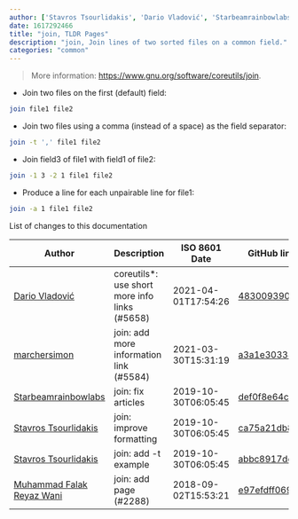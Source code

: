 ```yaml
---
author: ['Stavros Tsourlidakis', 'Dario Vladović', 'Starbeamrainbowlabs', 'Muhammad Falak Reyaz Wani', 'marchersimon']
date: 1617292466
title: "join, TLDR Pages"
description: "join, Join lines of two sorted files on a common field."
categories: "common"
---
```

> More information: <https://www.gnu.org/software/coreutils/join>.

- Join two files on the first (default) field:

```bash
join file1 file2
```

- Join two files using a comma (instead of a space) as the field separator:

```bash
join -t ',' file1 file2
```

- Join field3 of file1 with field1 of file2:

```bash
join -1 3 -2 1 file1 file2
```

- Produce a line for each unpairable line for file1:

```bash
join -a 1 file1 file2
```
List of changes to this documentation


Author | Description | ISO 8601 Date | GitHub link
------|-----|-----|-----
[Dario Vladović](mailto:d.vladimyr@gmail.com) | coreutils*: use short more info links (#5658) | 2021-04-01T17:54:26 | [4830093903f6](https://github.com/tldr-pages/tldr/commit/4830093903f66ccf3ebbc2ecf477286e45edac59)
[marchersimon](mailto:50295997+marchersimon@users.noreply.github.com) | join: add more information link (#5584) | 2021-03-30T15:31:19 | [a3a1e3033485](https://github.com/tldr-pages/tldr/commit/a3a1e3033485fd9390731e4a70695b62c2c934ee)
[Starbeamrainbowlabs](mailto:sbrl@starbeamrainbowlabs.com) | join: fix articles | 2019-10-30T06:05:45 | [def0f8e64c04](https://github.com/tldr-pages/tldr/commit/def0f8e64c04d69309131db01d24ad9640d480ae)
[Stavros Tsourlidakis](mailto:s.tsourlidakis@hotmail.com) | join: improve formatting | 2019-10-30T06:05:45 | [ca75a21db894](https://github.com/tldr-pages/tldr/commit/ca75a21db8940222f495a803e727797e71fce969)
[Stavros Tsourlidakis](mailto:s.tsourlidakis@hotmail.com) | join: add -t example | 2019-10-30T06:05:45 | [abbc8917def6](https://github.com/tldr-pages/tldr/commit/abbc8917def675a9def980c7ff8064dcabc93e91)
[Muhammad Falak Reyaz Wani](mailto:falakreyaz@gmail.com) | join: add page (#2288) | 2018-09-02T15:53:21 | [e97efdff069b](https://github.com/tldr-pages/tldr/commit/e97efdff069bd74f1200d5596cb804856f925441)

